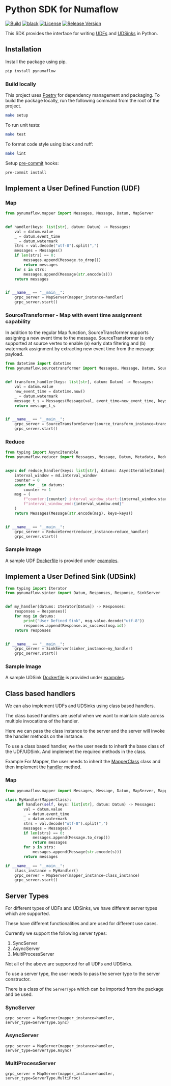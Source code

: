# Python SDK for Numaflow

[![Build](https://github.com/numaproj/numaflow-python/actions/workflows/ci.yml/badge.svg)](https://github.com/numaproj/numaflow-python/actions/workflows/ci.yml)
[![black](https://img.shields.io/badge/code%20style-black-000000.svg)](https://github.com/ambv/black)
[![License](https://img.shields.io/badge/License-Apache%202.0-blue.svg)](LICENSE)
[![Release Version](https://img.shields.io/github/v/release/numaproj/numaflow-python?label=pynumaflow)](https://github.com/numaproj/numaflow-python/releases/latest)


This SDK provides the interface for writing [UDFs](https://numaflow.numaproj.io/user-guide/user-defined-functions/user-defined-functions/)
and [UDSinks](https://numaflow.numaproj.io/user-guide/sinks/user-defined-sinks/) in Python.

## Installation

Install the package using pip.
```bash
pip install pynumaflow
```

### Build locally

This project uses [Poetry](https://python-poetry.org/) for dependency management and packaging.
To build the package locally, run the following command from the root of the project.

```bash
make setup
````

To run unit tests:
```bash
make test
```

To format code style using black and ruff:
```bash
make lint
```

Setup [pre-commit](https://pre-commit.com/) hooks:
```bash
pre-commit install
```

## Implement a User Defined Function (UDF)


### Map

```python
from pynumaflow.mapper import Messages, Message, Datum, MapServer


def handler(keys: list[str], datum: Datum) -> Messages:
    val = datum.value
    _ = datum.event_time
    _ = datum.watermark
    strs = val.decode("utf-8").split(",")
    messages = Messages()
    if len(strs) == 0:
        messages.append(Message.to_drop())
        return messages
    for s in strs:
        messages.append(Message(str.encode(s)))
    return messages


if __name__ == "__main__":
    grpc_server = MapServer(mapper_instance=handler)
    grpc_server.start()
```
### SourceTransformer - Map with event time assignment capability
In addition to the regular Map function, SourceTransformer supports assigning a new event time to the message.
SourceTransformer is only supported at source vertex to enable (a) early data filtering and (b) watermark assignment by extracting new event time from the message payload.

```python
from datetime import datetime
from pynumaflow.sourcetransformer import Messages, Message, Datum, SourceTransformServer


def transform_handler(keys: list[str], datum: Datum) -> Messages:
    val = datum.value
    new_event_time = datetime.now()
    _ = datum.watermark
    message_t_s = Messages(Message(val, event_time=new_event_time, keys=keys))
    return message_t_s


if __name__ == "__main__":
    grpc_server = SourceTransformServer(source_transform_instance=transform_handler)
    grpc_server.start()
```

### Reduce

```python
from typing import AsyncIterable
from pynumaflow.reducer import Messages, Message, Datum, Metadata, ReduceServer


async def reduce_handler(keys: list[str], datums: AsyncIterable[Datum], md: Metadata) -> Messages:
    interval_window = md.interval_window
    counter = 0
    async for _ in datums:
        counter += 1
    msg = (
        f"counter:{counter} interval_window_start:{interval_window.start} "
        f"interval_window_end:{interval_window.end}"
    )
    return Messages(Message(str.encode(msg), keys=keys))


if __name__ == "__main__":
    grpc_server = ReduceServer(reducer_instance=reduce_handler)
    grpc_server.start()
```

### Sample Image
A sample UDF [Dockerfile](examples/map/forward_message/Dockerfile) is provided
under [examples](examples/map/forward_message).

## Implement a User Defined Sink (UDSink)

```python
from typing import Iterator
from pynumaflow.sinker import Datum, Responses, Response, SinkServer


def my_handler(datums: Iterator[Datum]) -> Responses:
    responses = Responses()
    for msg in datums:
        print("User Defined Sink", msg.value.decode("utf-8"))
        responses.append(Response.as_success(msg.id))
    return responses


if __name__ == "__main__":
    grpc_server = SinkServer(sinker_instance=my_handler)
    grpc_server.start()
```

### Sample Image

A sample UDSink [Dockerfile](examples/sink/log/Dockerfile) is provided
under [examples](examples/sink/log).

## Class based handlers 

We can also implement UDFs and UDSinks using class based handlers.

The class based handlers are useful when we want to maintain state across multiple invocations of the handler.

Here we can pass the class instance to the server and the server will invoke the handler methods on the instance.

To use a class based handler, we the user needs to inherit the base class of the UDF/UDSink.
And implement the required methods in the class.

Example For Mapper, the user needs to inherit the [MapperClass](pynumaflow/mapper/_dtypes.py#170) class and then implement the [handler](pynumaflow/mapper/_dtypes.py#170) method.

### Map

```python
from pynumaflow.mapper import Messages, Message, Datum, MapServer, MapperClass

class MyHandler(MapperClass):
     def handler(self, keys: list[str], datum: Datum) -> Messages:
        val = datum.value
        _ = datum.event_time
        _ = datum.watermark
        strs = val.decode("utf-8").split(",")
        messages = Messages()
        if len(strs) == 0:
            messages.append(Message.to_drop())
            return messages
        for s in strs:
            messages.append(Message(str.encode(s)))
        return messages

if __name__ == "__main__":
    class_instance = MyHandler()
    grpc_server = MapServer(mapper_instance=class_instance)
    grpc_server.start()
```


## Server Types

For different types of UDFs and UDSinks, we have different server types which are supported.

These have different functionalities and are used for different use cases.

Currently we support the following server types:
1) SyncServer
2) AsyncServer
3) MultiProcessServer

Not all of the above are supported for all UDFs and UDSinks.

To use a server type, the user needs to pass the server type to the server constructor.

There is a class of the ```ServerType``` which can be imported from the package and be used.


### SyncServer
```
grpc_server = MapServer(mapper_instance=handler, server_type=ServerType.Sync)
```

### AsyncServer
```
grpc_server = MapServer(mapper_instance=handler, server_type=ServerType.Async)
```

### MultiProcessServer
```
grpc_server = MapServer(mapper_instance=handler, server_type=ServerType.MultiProc)
```


